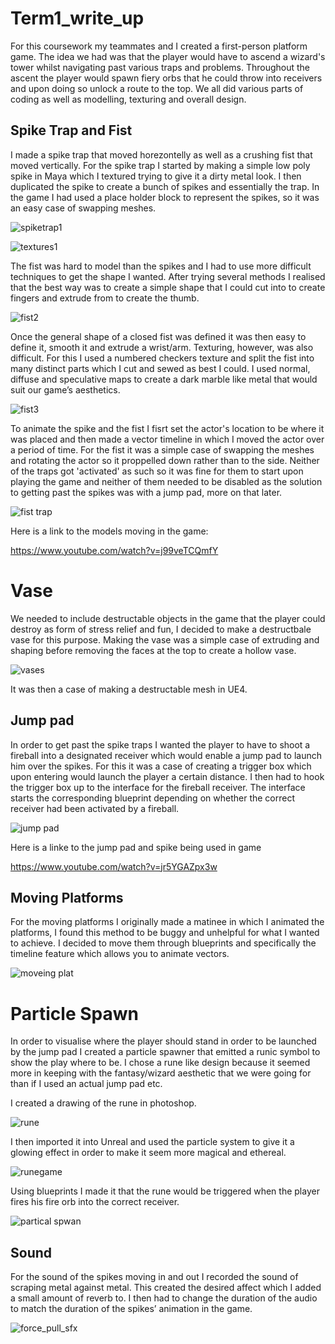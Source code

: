 # Term1_write_up

For this coursework my teammates and I created a first-person platform game. The idea we had was that the player would have to ascend a wizard's tower whilst navigating past various traps and problems. Throughout the ascent the player would spawn fiery orbs that he could throw into receivers and upon doing so unlock a route to the top.  We all did various parts of coding as well as modelling, texturing and overall design.

## Spike Trap and Fist

I made a spike trap that moved horezontelly as well as a crushing fist that moved vertically. For the spike trap I started by making a simple low poly spike in Maya which I textured trying to give it a dirty metal look. I then duplicated the spike to create a bunch of spikes and essentially the trap. In the game I had used a place holder block to represent the spikes, so it was an easy case of swapping meshes. 

![spiketrap1](https://user-images.githubusercontent.com/32567724/35195469-cd3d4610-febb-11e7-8508-28ee968509d6.png)

![textures1](https://user-images.githubusercontent.com/32567724/35198031-a2965bb6-fee0-11e7-8f33-ba18f0a15d46.jpg)



The fist was hard to model than the spikes and I had to use more difficult techniques to get the shape I wanted. After trying several methods I realised that the best way was to create a simple shape that I could cut into to create fingers and extrude from to create the thumb. 

![fist2](https://user-images.githubusercontent.com/32567724/35195494-51f418ac-febc-11e7-8db3-7e47277c5029.png)

Once the general shape of a closed fist was defined it was then easy to define it, smooth it and extrude a wrist/arm. Texturing, however, was also difficult. For this I used a numbered checkers texture and split the fist into many distinct parts which I cut and sewed as best I could. I used normal, diffuse and speculative maps to create a dark marble like metal that would suit our game’s aesthetics.

![fist3](https://user-images.githubusercontent.com/32567724/35196113-ab474fce-fec5-11e7-89e8-ca7e3dd68d01.png)

To animate the spike and the fist I fisrt set the actor's location to be where it was placed and then made a vector timeline in which I moved the actor over a period of time. For the fist it was a simple case of swapping the meshes and rotating the actor so it proppelled down rather than to the side. Neither of the traps got 'activated' as such so it was fine for them to start upon playing the game and neither of them needed to be disabled as the solution to getting past the spikes was with a jump pad, more on that later.   

![fist trap](https://user-images.githubusercontent.com/32567724/35196347-b7f215b2-fec8-11e7-9c8e-937d531a4524.PNG)

Here is a link to the models moving in the game:

https://www.youtube.com/watch?v=j99veTCQmfY

# Vase 
We needed to include destructable objects in the game that the player could destroy as form of stress relief and fun, I decided to make a destructbale vase for this purpose. Making the vase was a simple case of extruding and shaping before removing the faces at the top to create a hollow vase. 


![vases](https://user-images.githubusercontent.com/32567724/35195584-9b63d1c0-febd-11e7-835d-9cdf371f9ed8.png)

It was then a case of making a destructable mesh in UE4. 


## Jump pad
In order to get past the spike traps I wanted the player to have to shoot a fireball into a designated receiver which would enable a jump pad to launch him over the spikes. For this it was a case of creating a trigger box which upon entering would launch the player a certain distance. I then had to hook the trigger box up to the interface for the fireball receiver. The interface starts the corresponding blueprint depending on whether the correct receiver had been activated by a fireball. 

![jump pad](https://user-images.githubusercontent.com/32567724/35196653-e68acea6-fecc-11e7-8f36-06d7bbab5e86.PNG)

Here is a linke to the jump pad and spike being used in game

https://www.youtube.com/watch?v=jr5YGAZpx3w

## Moving Platforms
For the moving platforms I originally made a matinee in which I animated the platforms, I found this method to be buggy and unhelpful for what I wanted to achieve. I decided to move them through blueprints and specifically the timeline feature which allows you to animate vectors. 

![moveing plat](https://user-images.githubusercontent.com/32567724/35196654-e6a61922-fecc-11e7-8516-834307a497d7.PNG)


# Particle Spawn

In order to visualise where the player should stand in order to be launched by the jump pad I created a particle spawner that emitted a runic symbol to show the play where to be. I chose a rune like design because it seemed more in keeping with the fantasy/wizard aesthetic that we were going for than if I used an actual jump pad etc.  

I created a drawing of the rune in photoshop.

![rune](https://user-images.githubusercontent.com/32567724/35196813-3ea52cd8-fecf-11e7-83ef-f804c61f79a7.png)

I then imported it into Unreal and used the particle system to give it a glowing effect in order to make it seem more magical and ethereal.

![runegame](https://user-images.githubusercontent.com/32567724/35198420-a4fb1242-fee6-11e7-8ed1-9335847942bd.PNG)

Using blueprints I made it that the rune would be triggered when the player fires his fire orb into the correct receiver. 

![partical spwan](https://user-images.githubusercontent.com/32567724/35196655-e6bfed5c-fecc-11e7-9f14-f31e2a4e3541.PNG)

## Sound 
For the sound of the spikes moving in and out I recorded the sound of scraping metal against metal. This created the desired affect which I added a small amount of reverb to. I then had to change the duration of the audio to match the duration of the spikes’ animation in the game. 

![force_pull_sfx](https://user-images.githubusercontent.com/32567724/35198191-25a97982-fee3-11e7-8627-75be128e963c.PNG)



